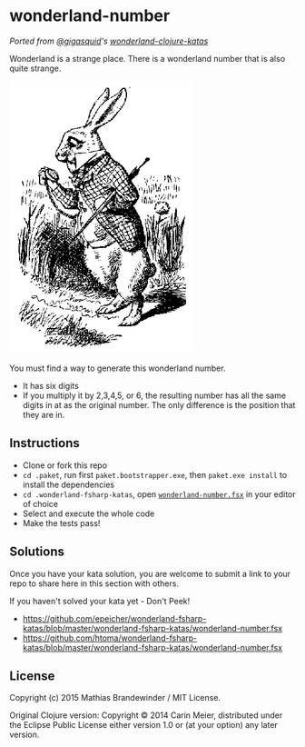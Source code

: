 # wonderland-number

_Ported from [@gigasquid](https://twitter.com/gigasquid)'s
[*wonderland-clojure-katas*](https://github.com/gigasquid/wonderland-clojure-katas)_

Wonderland is a strange place.  There is a wonderland number that is
also quite strange.

![White Rabbit](../images/whiterabbit.gif)


You must find a way to generate this wonderland number.

- It has six digits
- If you multiply it by 2,3,4,5, or 6, the resulting number has all
  the same digits in at as the original number.  The only difference
  is the position that they are in.

## Instructions

- Clone or fork this repo
- `cd .paket`, run first `paket.bootstrapper.exe`, then `paket.exe install` to install the dependencies
- `cd .wonderland-fsharp-katas`, open [`wonderland-number.fsx`](wonderland-number.fsx) in your editor of choice
- Select and execute the whole code
- Make the tests pass!

## Solutions

Once you have your kata solution, you are welcome to submit a link to your repo to share here in this section with others.


If you haven't solved your kata yet - Don't Peek!

* https://github.com/epeicher/wonderland-fsharp-katas/blob/master/wonderland-fsharp-katas/wonderland-number.fsx
* https://github.com/htoma/wonderland-fsharp-katas/blob/master/wonderland-fsharp-katas/wonderland-number.fsx

## License

Copyright (c) 2015 Mathias Brandewinder / MIT License.

Original Clojure version: Copyright © 2014 Carin Meier, distributed under the Eclipse Public License either version 1.0 or (at
your option) any later version.
